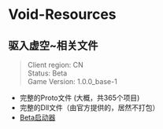 # Void-Resources

## 驱入虚空~相关文件

> Client region: CN</br>
> Status: Beta</br>
> Game Version: 1.0.0_base-1</br>

* 完整的Proto文件  (大概，共365个项目)
* 完整的Dll文件（由官方提供的，居然不打包）
* [Beta启动器](http://package.jinzhangshu.com/SecondTest/IntoTheVoid_Tap.exe?utm_source=TapTap)

